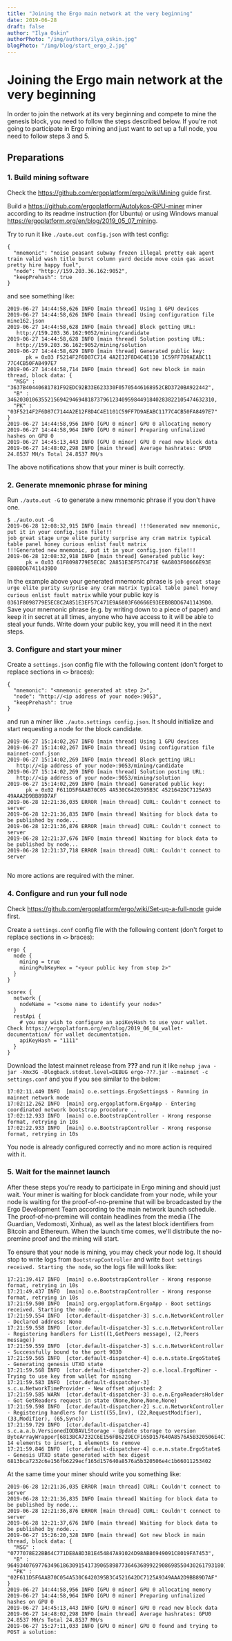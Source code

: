 ```yaml
---
title: "Joining the Ergo main network at the very beginning"
date: 2019-06-28
draft: false
author: "Ilya Oskin"
authorPhoto: "/img/authors/ilya_oskin.jpg"
blogPhoto: "/img/blog/start_ergo_2.jpg"
---
```

# Joining the Ergo main network at the very beginning

In order to join the network at its very beginning and compete to mine the genesis block, you need to follow the steps described below. If you're not going to participate in Ergo mining and just want to set up a full node, you need to follow steps 3 and 5.

## Preparations

### 1. Build mining software 

Check the https://github.com/ergoplatform/ergo/wiki/Mining guide first.

Build a https://github.com/ergoplatform/Autolykos-GPU-miner miner according to its readme instruction (for Ubuntu) or using  Windows manual https://ergoplatform.org/en/blog/2019_05_07_mining.

Try to run it like `./auto.out config.json` with test config:
```
{
  "mnemonic": "noise peasant subway frozen illegal pretty oak agent train valid wash title burst column yard decide move coin gas asset pretty hire happy fuel",
  "node": "http://159.203.36.162:9052",
  "keepPrehash": true
}
```
and see something like:
```
2019-06-27 14:44:58,626 INFO [main thread] Using 1 GPU devices
2019-06-27 14:44:58,626 INFO [main thread] Using configuration file mine162.json
2019-06-27 14:44:58,628 INFO [main thread] Block getting URL:
   http://159.203.36.162:9052/mining/candidate
2019-06-27 14:44:58,628 INFO [main thread] Solution posting URL:
   http://159.203.36.162:9052/mining/solution
2019-06-27 14:44:58,629 INFO [main thread] Generated public key:
      pk = 0x03 F5214F2F6D87C714 4A2E12F8D4C4E110 1C59FF7D9AEABC11 77C4CB50FA8497E7
2019-06-27 14:44:58,714 INFO [main thread] Got new block in main thread, block data: {
  "MSG" : "3637B40440681781F92EDC92B33E623330F05705446168952CBD3720BA922442",
  "B" : 3462030106355215694294694818737961234095984491840283822105474632310,
  "PK" : "03F5214F2F6D87C7144A2E12F8D4C4E1101C59FF7D9AEABC1177C4CB50FA8497E7"
}
2019-06-27 14:44:58,956 INFO [GPU 0 miner] GPU 0 allocating memory
2019-06-27 14:44:58,964 INFO [GPU 0 miner] Preparing unfinalized hashes on GPU 0
2019-06-27 14:45:13,443 INFO [GPU 0 miner] GPU 0 read new block data
2019-06-27 14:48:02,298 INFO [main thread] Average hashrates: GPU0 24.8537 MH/s Total 24.8537 MH/s 
```
The above notifications show that your miner is built correctly.

### 2. Generate mnemonic phrase for mining 

Run `./auto.out -G` to generate a new mnemonic phrase if you don't have one. 

```
$ ./auto.out -G
2019-06-28 12:08:32,915 INFO [main thread] !!!Generated new mnemonic, put it in your config.json file!!!
job great stage urge elite purity surprise any cram matrix typical table panel honey curious enlist fault matrix
!!!Generated new mnemonic, put it in your config.json file!!!
2019-06-28 12:08:32,918 INFO [main thread] Generated public key:
      pk = 0x03 61F8098779E5EC8C 2A851E3EF57C471E 9A6803F60666E93E EB0BDD67411439D0
```

In the example above your generated mnemonic phrase is `job great stage urge elite purity surprise any cram matrix typical table panel honey curious enlist fault matrix` while your public key is `0361F8098779E5EC8C2A851E3EF57C471E9A6803F60666E93EEB0BDD67411439D0`.
Save your mnemonic phrase (e.g. by writing down to a piece of paper) and keep it in secret at all times, anyone who have access to it will be able to steal your funds. Write down your public key, you will need it in the next steps.

### 3. Configure and start your miner

Create a `settings.json` config file with the following content (don't forget to replace sections in `<>` braces):
```
{
  "mnemonic": "<mnemonic generated at step 2>",
  "node": "http://<ip address of your node>:9053",
  "keepPrehash": true
}
```

and run a miner like `./auto.settings config.json`. It should initialize and start requesting a node for the block candidate. 
```
2019-06-27 15:14:02,267 INFO [main thread] Using 1 GPU devices
2019-06-27 15:14:02,267 INFO [main thread] Using configuration file mainnet-conf.json
2019-06-27 15:14:02,269 INFO [main thread] Block getting URL:
   http://<ip address of your node>:9053/mining/candidate
2019-06-27 15:14:02,269 INFO [main thread] Solution posting URL:
   http://<ip address of your node>:9053/mining/solution
2019-06-27 15:14:02,269 INFO [main thread] Generated public key:
      pk = 0x02 F611D5F6AAB70C05 4A530C6420395B3C 4521642DC7125A93 49AAA2D9BB89D7AF
2019-06-28 12:21:36,035 ERROR [main thread] CURL: Couldn't connect to server
2019-06-28 12:21:36,835 INFO [main thread] Waiting for block data to be published by node...
2019-06-28 12:21:36,876 ERROR [main thread] CURL: Couldn't connect to server
2019-06-28 12:21:37,676 INFO [main thread] Waiting for block data to be published by node...
2019-06-28 12:21:37,718 ERROR [main thread] CURL: Couldn't connect to server


```

No more actions are required with the miner.


### 4. Configure and run your full node

Check https://github.com/ergoplatform/ergo/wiki/Set-up-a-full-node guide first.

Create a `settings.conf` config file with the following content (don't forget to replace sections in `<>` braces):
```
ergo {
  node {
    mining = true
    miningPubKeyHex = "<your public key from step 2>"
  }
}

scorex {
  network {
    nodeName = "<some name to identify your node>"
  }
  restApi {
    # you may wish to configure an apiKeyHash to use your wallet. Check https://ergoplatform.org/en/blog/2019_06_04_wallet-documentation/ for wallet documentation.
    apiKeyHash = "1111"
  }
}
```

Download the latest mainnet release from **???** and run it like `nohup java -jar -Xmx3G -Dlogback.stdout.level=DEBUG ergo-???.jar --mainnet -c settings.conf` and you if you see similar to the below:
```
17:02:11.449 INFO  [main] o.e.settings.ErgoSettings$ - Running in mainnet network mode
17:02:12.262 INFO  [main] org.ergoplatform.ErgoApp - Entering coordinated network bootstrap procedure ..
17:02:12.933 INFO  [main] o.e.BootstrapController - Wrong response format, retrying in 10s
17:02:22.933 INFO  [main] o.e.BootstrapController - Wrong response format, retrying in 10s
```
You node is already configured correctly and no more action is required with it.


### 5. Wait for the mainnet launch

After these steps you're ready to participate in Ergo mining and should just wait. Your miner is waiting for block candidate from your node, while your node is waiting for the proof-of-no-premine that will be broadcasted by the Ergo Development Team according to the main network launch schedule.  The proof‐of‐no‐premine will contain headlines from the media (The Guardian, Vedomosti, Xinhua), as well as the latest block identifiers from Bitcoin and Ethereum. When the launch time comes, we'll distribute the no-premine proof and the mining will start.

To ensure that your node is mining, you may check your node log. It should stop to write logs from `BootstrapController` and write `Boot settings received. Starting the node`, so the logs file will looks like:
```
17:21:39.417 INFO  [main] o.e.BootstrapController - Wrong response format, retrying in 10s
17:21:49.437 INFO  [main] o.e.BootstrapController - Wrong response format, retrying in 10s
17:21:59.500 INFO  [main] org.ergoplatform.ErgoApp - Boot settings received. Starting the node ..
17:21:59.554 INFO  [ctor.default-dispatcher-3] s.c.n.NetworkController - Declared address: None
17:21:59.558 INFO  [ctor.default-dispatcher-3] s.c.n.NetworkController - Registering handlers for List((1,GetPeers message), (2,Peers message))
17:21:59.559 INFO  [ctor.default-dispatcher-3] s.c.n.NetworkController - Successfully bound to the port 9030
17:21:59.565 INFO  [ctor.default-dispatcher-4] o.e.n.state.ErgoState$ - Generating genesis UTXO state
17:21:59.568 INFO  [ctor.default-dispatcher-2] o.e.local.ErgoMiner - Trying to use key from wallet for mining
17:21:59.583 INFO  [ctor.default-dispatcher-3] s.c.u.NetworkTimeProvider - New offset adjusted: 2
17:21:59.585 WARN  [ctor.default-dispatcher-3] o.e.n.ErgoReadersHolder - Got GetReaders request in state (None,None,None,None)
17:21:59.598 INFO  [ctor.default-dispatcher-2] s.c.n.NetworkController - Registering handlers for List((55,Inv), (22,RequestModifier), (33,Modifier), (65,Sync))
17:21:59.729 INFO  [ctor.default-dispatcher-4] s.c.a.a.b.VersionedIODBAVLStorage - Update storage to version ByteArrayWrapper[6813BCA7232C6E156FB6229ECF165D157640A8576A5B320506E4C1B66011253402]: 14 elements to insert, 1 elements to remove
17:21:59.846 INFO  [ctor.default-dispatcher-4] o.e.n.state.ErgoState$ - Genesis UTXO state generated with hex digest 6813bca7232c6e156fb6229ecf165d157640a8576a5b320506e4c1b66011253402
```
At the same time your miner should write you something like:
```
2019-06-28 12:21:36,035 ERROR [main thread] CURL: Couldn't connect to server
2019-06-28 12:21:36,835 INFO [main thread] Waiting for block data to be published by node...
2019-06-28 12:21:36,876 ERROR [main thread] CURL: Couldn't connect to server
2019-06-28 12:21:37,676 INFO [main thread] Waiting for block data to be published by node...
2019-06-27 15:26:20,328 INFO [main thread] Got new block in main thread, block data: {
  "MSG" : "0777078E22BB64C771DE8A8D3B1E454847A91024D98AB86949091C8019FA7453",
  "B" : 964934076977634961863091541739065898773646368992290869855043026179318012,
  "PK" : "02F611D5F6AAB70C054A530C6420395B3C4521642DC7125A9349AAA2D9BB89D7AF"
}
2019-06-27 14:44:58,956 INFO [GPU 0 miner] GPU 0 allocating memory
2019-06-27 14:44:58,964 INFO [GPU 0 miner] Preparing unfinalized hashes on GPU 0
2019-06-27 14:45:13,443 INFO [GPU 0 miner] GPU 0 read new block data
2019-06-27 14:48:02,298 INFO [main thread] Average hashrates: GPU0 24.8537 MH/s Total 24.8537 MH/s 
2019-06-27 15:27:11,033 INFO [GPU 0 miner] GPU 0 found and trying to POST a solution:
```
